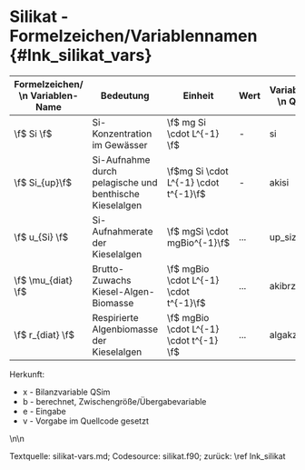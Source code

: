 Silikat - Formelzeichen/Variablennamen {#lnk_silikat_vars} 
========================================

| Formelzeichen/ \n Variablen-Name | Bedeutung | Einheit | Wert | Variablennamen \n Quellcode | Herkunft | 
|----------------|------------|--------------|---------|---------|---------|
| \f$ Si \f$  | Si-Konzentration im Gewässer | \f$ mg Si \cdot L^{-1} \f$ | - | si | b|
| \f$ Si_{up}\f$  | Si-Aufnahme durch pelagische und benthische Kieselalgen | \f$mg Si \cdot L^{-1} \cdot t^{-1}\f$ | - | akisi | b |
| \f$ u_{Si} \f$  | Si-Aufnahmerate der Kieselalgen |\f$ mgSi \cdot mgBio^{-1}\f$ | ... | up_siz | ...|
| \f$ \mu_{diat} \f$ | Brutto-Zuwachs Kiesel-Algen-Biomasse | \f$ mgBio \cdot L^{-1} \cdot t^{-1}\f$ | ... | akibrz | ...|
| \f$ r_{diat} \f$ | Respirierte Algenbiomasse der Kieselalgen | \f$ mgBio \cdot L^{-1} \cdot t^{-1} \f$ | ... | algakz | ...|



Herkunft: 
+ x - Bilanzvariable QSim 
+ b - berechnet, Zwischengröße/Übergabevariable 
+ e - Eingabe 
+ v - Vorgabe im Quellcode gesetzt 

\n\n

Textquelle: silikat-vars.md; Codesource: silikat.f90; zurück: \ref lnk_silikat
